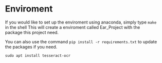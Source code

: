 # Enviroment
If you would like to set up the enviroment using anaconda, simply type `make` in the shell
This will create a enviroment called Ear_Project with the package this project need.

You can also use the command `pip install -r requirements.txt` to update the packages if you need.

```
sudo apt install tesseract-ocr
```